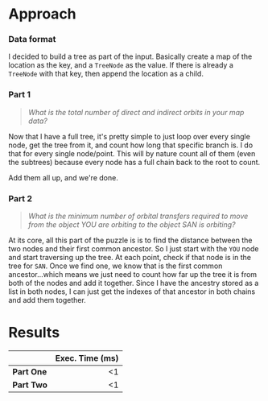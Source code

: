 # Approach
### Data format

I decided to build a tree as part of the input. Basically create a map of the location as the key, and a `TreeNode` as
the value. If there is already a `TreeNode` with that key, then append the location as a child.

### Part 1
> _What is the total number of direct and indirect orbits in your map data?_

Now that I have a full tree, it's pretty simple to just loop over every single node, get the tree from it, and count
how long that specific branch is. I do that for every single node/point. This will by nature count all of them (even the
subtrees) because every node has a full chain back to the root to count.

Add them all up, and we're done.

### Part 2
> _What is the minimum number of orbital transfers required to move from the object YOU are orbiting to the object SAN is orbiting?_

At its core, all this part of the puzzle is is to find the distance between the two nodes and their first common
ancestor. So I just start with the `YOU` node and start traversing up the tree. At each point, check if that node is
in the tree for `SAN`. Once we find one, we know that is the first common ancestor...which means we just need to count
how far up the tree it is from both of the nodes and add it together. Since I have the ancestry stored as a list in both
nodes, I can just get the indexes of that ancestor in both chains and add them together.

# Results

|              | Exec. Time (ms) |
|--------------|----------------:|
| **Part One** |              <1 |
| **Part Two** |              <1 |
